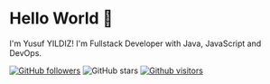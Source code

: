 # Hello World 👋
I'm Yusuf YILDIZ! I'm Fullstack Developer with Java, JavaScript and DevOps.

[![GitHub followers](https://img.shields.io/github/followers/yusufyildiz34?style=social)](https://github.com/yusufyildiz34?tab=followers)
![GitHub stars](https://img.shields.io/github/stars/yusufyildiz34?style=social)
[![Github visitors](https://visitor-badge.glitch.me/badge?page_id=yusufyildiz34.visitor-badge)](https://GitHub.com/yusufyildiz34/StrapDown.js/stargazers/)




